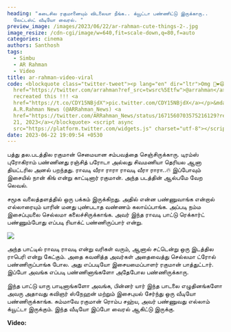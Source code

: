 ```yaml
---
heading: "கடைசில ரகுமானையும் விடலையா நீங்க.. க்யூட்டா பண்ணிட்டு இருக்காரு..
  லேட்டஸ்ட் வீடியோ வைரல். "
preview_image: /images/2023/06/22/ar-rahman-cute-things-2-.jpg
image_resize: /cdn-cgi/image/w=640,fit=scale-down,q=80,f=auto
categories: cinema
authors: Santhosh
tags:
  - Simbu
  - AR Rahman
  - Video
title: ar-rahman-video-viral
code: <blockquote class="twitter-tweet"><p lang="en" dir="ltr">Omg 🤩❤😅 <a
  href="https://twitter.com/arrahman?ref_src=twsrc%5Etfw">@arrahman</a> sir
  recreated this !!! <a
  href="https://t.co/CDY15NBjdX">pic.twitter.com/CDY15NBjdX</a></p>&mdash;
  A.R.Rahman News (@ARRahman_News) <a
  href="https://twitter.com/ARRahman_News/status/1671560703575216129?ref_src=twsrc%5Etfw">June
  21, 2023</a></blockquote> <script async
  src="https://platform.twitter.com/widgets.js" charset="utf-8"></script>
date: 2023-06-22 19:09:54 +0530
---
```

பத்து தல.படத்தில ரகுமான் செமையான சம்பவத்தை செஞ்சிருக்காரு. டிரம்ஸ் புரோகிராம்  பண்ணினது ரஞ்சித் பரோடா அல்லது சிவமணியா தெரியல  ஆனா தியட்டரில அனல் பறந்தது. ராவடி வீரா ராரா ராவடி வீரா ராரா..🔥 இப்போவும் இசையில் நான் கிங் என்று காட்டினார் ரகுமான். அந்த படத்தின் ஆல்பமே வேற லெவல். 

சமூக வலைத்தளத்தில் ஒரு பக்கம் இருக்கிறது. அதில் என்ன பண்ணுவாங்க என்றால் எல்லாரையும் யாரின் மனது புண்படாத வண்ணம் கலாய்ப்பாங்க. அப்படி நம்ம இசைப்புயலை செல்லமா கலைச்சிருக்காங்க. அவர் இந்த ராவடி பாட்டு ரெக்கார்ட் பண்ணும்போது எப்படி ரியாக்ட் பண்ணிருப்பார் என்று.

![](/images/2023/06/22/ar-rahman-cute-things-1-.jpg)

அந்த பாட்டில் ராவடி ராவடி என்று வரிகள் வரும், ஆனால் சட்டென்று ஒரு இடத்தில ராபெரி என்று கேட்கும். அதை கவனித்த அவர்கள் அதைவைத்து செல்லமா ட்ரோல் பண்ணிருப்பாங்க போல. அது எப்படியோ இசையமைப்பாளர் ரகுமான் பாத்துட்டார். இப்போ அவங்க எப்படி பண்ணினாங்களோ அதேபோல பண்ணிருக்காரு. 

இந்த பாட்டு யாரு பாடினாங்களோ அவங்க, பின்னர் யார் இந்த பாடலை எழுதினங்களோ அவரு அதாவது கவிஞர் ஸ்நேஹன் மற்றும் இசைபுயல் சேர்ந்து ஒரு வீடியோ பண்ணிருக்காங்க. சும்மாவே ரகுமான் ரொம்ப சஹ்ய, அவர் பண்ணுவது எல்லாம் க்யூட்டா இருக்கும். இந்த வீடியோ இப்போ வைரல் ஆகிட்டு இருக்கு.  

**V﻿ideo:**